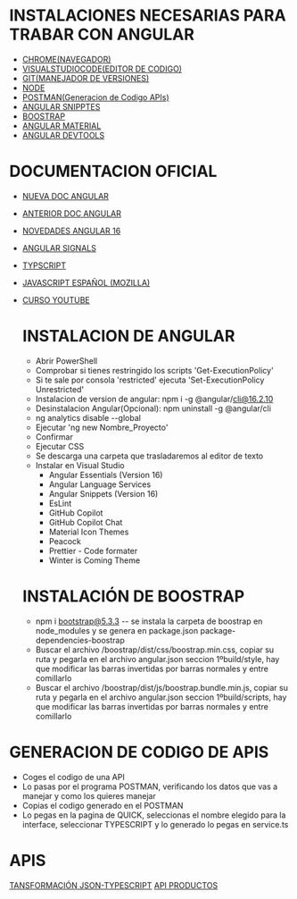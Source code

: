 # INSTALACIONES NECESARIAS PARA TRABAR CON ANGULAR
- [CHROME(NAVEGADOR)](https://www.google.com/intl/es_es/chrome/)
- [VISUALSTUDIOCODE(EDITOR DE CODIGO)](https://code.visualstudio.com/download)
- [GIT(MANEJADOR DE VERSIONES)](https://git-scm.com/)
- [NODE](https://nodejs.org/en/)
- [POSTMAN(Generacion de Codigo APIs)](https://www.postman.com/downloads/)
- [ANGULAR SNIPPTES](https://marketplace.visualstudio.com/items?itemName=johnpapa.Angular2)
- [BOOSTRAP](https://getbootstrap.com/)
- [ANGULAR MATERIAL](https://material.angular.io/)
- [ANGULAR DEVTOOLS](https://chromewebstore.google.com/detail/angular-devtools/ienfalfjdbdpebioblfackkekamfmbnh)

# DOCUMENTACION OFICIAL
- [NUEVA DOC ANGULAR](https://angular.dev/)
- [ANTERIOR DOC ANGULAR](https://angular.dev/)
- [NOVEDADES ANGULAR 16](https://github.com/sergiecode/angular16news)
- [ANGULAR SIGNALS](https://github.com/sergiecode/angular-signals-tutorial)
- [TYPSCRIPT](https://www.typescriptlang.org/)
- [JAVASCRIPT ESPAÑOL (MOZILLA)](https://developer.mozilla.org/es/docs/Web/JavaScript)
- [CURSO YOUTUBE](https://www.youtube.com/watch?v=soInCF7nbDw)

  # INSTALACION DE ANGULAR
  - Abrir PowerShell
  - Comprobar si tienes restringido los scripts 'Get-ExecutionPolicy'
  - Si te sale por consola 'restricted' ejecuta 'Set-ExecutionPolicy Unrestricted'
  - Instalacion de version de angular: npm i -g @angular/cli@16.2.10
  - Desinstalacion Angular(Opcional): npm uninstall -g @angular/cli
  - ng analytics disable --global
  - Ejecutar 'ng new Nombre_Proyecto'
  - Confirmar
  - Ejecutar CSS
  - Se descarga una carpeta que trasladaremos al editor de texto
  - Instalar en Visual Studio
    - Angular Essentials (Version 16)
    - Angular Language Services
    - Angular Snippets (Version 16)
    - EsLint
    - GitHub Copilot
    - GitHub Copilot Chat
    - Material Icon Themes
    - Peacock
    - Prettier - Code formater
    - Winter is Coming Theme

  # INSTALACIÓN DE BOOSTRAP
  - npm i bootstrap@5.3.3 -- se instala la carpeta de boostrap en node_modules y se genera en package.json package-dependencies-boostrap
  - Buscar el archivo /boostrap/dist/css/boostrap.min.css, copiar su ruta y pegarla en el archivo angular.json seccion 1ºbuild/style, hay que modificar las barras invertidas por barras normales y entre comillarlo
  - Buscar el archivo /boostrap/dist/js/boostrap.bundle.min.js, copiar su ruta y pegarla en el archivo angular.json seccion 1ºbuild/scripts, hay que modificar las barras invertidas por barras normales y entre comillarlo

# GENERACION DE CODIGO DE APIS
- Coges el codigo de una API
- Lo pasas por el programa POSTMAN, verificando los datos que vas a manejar y como los quieres manejar
- Copias el codigo generado en el POSTMAN
- Lo pegas en la pagina de QUICK, seleccionas el nombre elegido para la interface, seleccionar TYPESCRIPT y lo generado lo pegas en service.ts

# APIS
  [TANSFORMACIÓN JSON-TYPESCRIPT](https://app.quicktype.io/)
  [API PRODUCTOS](https://fakestoreapi.com/docs)
